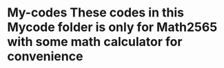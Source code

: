 # My-codes These codes in this Mycode folder is only for Math2565 with some math calculator for convenience
